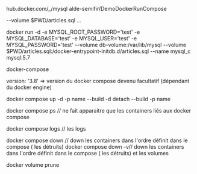 hub.docker.com/_/mysql
alde-semifir/DemoDockerRunCompose

--volume $PWD/articles.sql ...

docker run -d -e MYSQL_ROOT_PASSWORD='test' -e MYSQL_DATABASE='test' -e MYSQL_USER='test' -e MYSQL_PASSWORD='test' --volume db-volume:/var/lib/mysql --volume $PWD/articles.sql:/docker-entrypoint-initdb.d/articles.sql --name mysql_c mysql:5.7


docker-compose

version: '3.8' => version du docker compose 
devenu facultatif (dépendant du docker engine)

docker compose up -d -p name --build
-d detach
--build
-p name

docker compose ps // ne fait apparaitre que les containers liés aux docker compose

docker compose logs // les logs

docker compose down // down les containers dans l'ordre définit dans le compose ( les détruits)
docker compose down -v// down les containers dans l'ordre définit dans le compose ( les détruits) et les volumes

docker volume prune